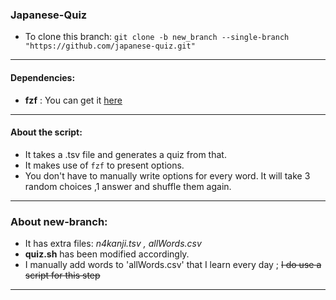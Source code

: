 ### Japanese-Quiz

- To clone this branch: `git clone -b new_branch --single-branch "https://github.com/japanese-quiz.git"`

---

#### Dependencies:
- **fzf** :
	You can get it [here](https://github.com/junegunn/fzf)

---

#### About the script:
- It takes a .tsv file and generates a quiz from that.
- It makes use of `fzf` to present options.
- You don't have to manually write options for every word. It will take 3 random choices ,1 answer and shuffle them again.

---

### About new-branch:
- It has extra files: *n4kanji.tsv , allWords.csv*
- **quiz.sh** has been modified accordingly.
- I manually add words to 'allWords.csv' that I learn every day ; ~~I do use a script for this step~~

---

